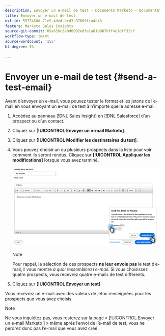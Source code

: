 ```yaml
---
description: Envoyer un e-mail de test - Documents Marketo - Documentation du produit
title: Envoyer un e-mail de test
exl-id: 5577460d-71e9-4ded-bcd3-07689fca4c43
feature: Marketo Sales Insights
source-git-commit: 09a656c3a0d0002edfa1a61b987bff4c1dff33cf
workflow-type: tm+mt
source-wordcount: '155'
ht-degree: 5%

---
```


# Envoyer un e-mail de test {#send-a-test-email}

Avant d’envoyer un e-mail, vous pouvez tester le format et les jetons de l’e-mail en vous envoyant un e-mail de test à n’importe quelle adresse e-mail.

1. Accédez au panneau [!DNL Sales Insight] en [!DNL Salesforce] d’un prospect ou d’un contact.

1. Cliquez sur **[!UICONTROL Envoyer un e-mail Marketo]**.

1. Cliquez sur **[!UICONTROL Modifier les destinataires du test]**.

1. Vous pouvez choisir un ou plusieurs prospects dans la liste pour voir comment ils seront rendus. Cliquez sur **[!UICONTROL Appliquer les modifications]** lorsque vous avez terminé.

   ![](assets/send-a-test-email-1.png)

   >[!NOTE]
   >
   >Pour rappel, la sélection de ces prospects **ne leur envoie pas** le test d’e-mail, il vous montre _à quoi ressemblera l’e-mail_. Si vous choisissez quatre prospects, vous recevrez quatre e-mails de test différents.

1. Cliquez sur **[!UICONTROL Envoyer un test]**.

Vous recevrez un e-mail avec des valeurs de jeton renseignées pour les prospects que vous avez choisis.

>[!NOTE]
>
>Ne vous inquiétez pas, vous resterez sur la page « [!UICONTROL &#x200B; Envoyer un e-mail Marketo &#x200B;] » même après l’envoi de l’e-mail de test, vous ne perdrez donc pas l’e-mail que vous avez créé.
